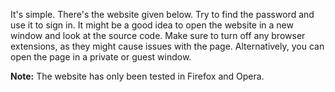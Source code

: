 It's simple. There's the website given below. Try to find the password and use it to sign in. It might be a good idea to open the website in a new window and look at the source code. Make sure to turn off any browser extensions, as they might cause issues with the page. Alternatively, you can open the page in a private or guest window.

**Note:** The website has only been tested in Firefox and Opera.
